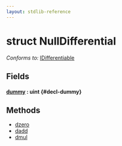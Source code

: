 ```yaml
---
layout: stdlib-reference
---
```


# struct NullDifferential

*Conforms to:* [IDifferentiable](/stdlib-reference/interfaces/idifferentiable-01/index)

## Fields

#### [dummy](/stdlib-reference/types/nulldifferential-04/dummy) : uint {#decl-dummy}

## Methods

* [dzero](/stdlib-reference/types/nulldifferential-04/dzero)
* [dadd](/stdlib-reference/types/nulldifferential-04/dadd)
* [dmul](/stdlib-reference/types/nulldifferential-04/dmul)

